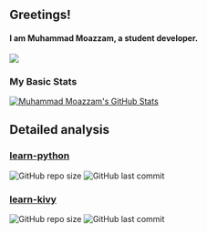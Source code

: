 ## Greetings!
#### I am Muhammad Moazzam, a student developer.
![](https://visitor-badge.glitch.me/badge?page_id=moazzam125)
### My Basic Stats
[![Muhammad Moazzam's GitHub Stats](https://github-readme-stats.vercel.app/api?username=moazzam125&include_all_commits=true&count_private=true&show_icons=true)](https://github.com/moazzam125)

## Detailed analysis

### **[learn-python](https://github.com/moazzam125/learn-python)**

![GitHub repo size](https://img.shields.io/github/repo-size/moazzam125/learn-python)
![GitHub last commit](https://img.shields.io/github/last-commit/moazzam125/learn-python)

### **[learn-kivy](https://github.com/moazzam125/learn-kivy)**
![GitHub repo size](https://img.shields.io/github/repo-size/moazzam125/learn-kivy)
![GitHub last commit](https://img.shields.io/github/last-commit/moazzam125/learn-kivy)